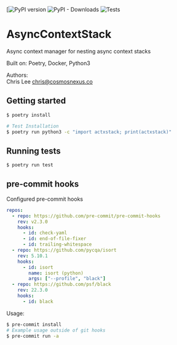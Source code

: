 [![PyPI version](https://img.shields.io/pypi/v/AsyncContextStack)
![PyPI - Downloads](https://img.shields.io/pypi/dm/AsyncContextStack)
![Tests](https://github.com/Cosmos-Nexus/async-context-stack/actions/workflows/tests.yml/badge.svg)

# AsyncContextStack

Async context manager for nesting async context stacks

Built on: Poetry, Docker, Python3

Authors: <br>
Chris Lee <chris@cosmosnexus.co>

## Getting started

```bash
$ poetry install

# Test Installation
$ poetry run python3 -c "import actxstack; print(actxstack)"
```

## Running tests

```bash
$ poetry run test
```

## pre-commit hooks

Configured pre-commit hooks

```yaml
repos:
  - repo: https://github.com/pre-commit/pre-commit-hooks
    rev: v2.3.0
    hooks:
      - id: check-yaml
      - id: end-of-file-fixer
      - id: trailing-whitespace
  - repo: https://github.com/pycqa/isort
    rev: 5.10.1
    hooks:
      - id: isort
        name: isort (python)
        args: ["--profile", "black"]
  - repo: https://github.com/psf/black
    rev: 22.3.0
    hooks:
      - id: black
```

Usage:

```bash
$ pre-commit install
# Example usage outside of git hooks
$ pre-commit run -a
```
